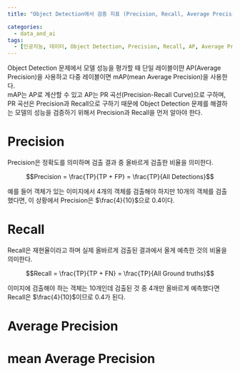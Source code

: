 ```yaml
---
title: "Object Detection에서 검증 지표 (Precision, Recall, Average Precision, mAP)"

categories:
  - data_and_ai
tags:
  - [인공지능, 데이터, Object Detection, Precision, Recall, AP, Average Precision, 검증 지표]
---
```


Object Detection 문제에서 모델 성능을 평가할 때 단일 레이블이먄 AP(Average Precision)을 사용하고 다중 레이블이면 mAP(mean Average Precision)을 사용한다.<br>
mAP는 AP로 계산할 수 있고 AP는 PR 곡선(Precision-Recall Curve)으로 구하며, PR 곡선은 Precision과 Recall으로 구하기 때문에 Object Detection 문제를 해결하는 모델의 성능을 검증하기 위해서 Precision과 Recall을 먼저 알아야 한다.<br>

# Precision

Precision은 정확도를 의미하며 검출 결과 중 올바르게 검출한 비율을 의미한다.<br>

$$Precision = \frac{TP}{TP + FP} = \frac{TP}{All Detections}$$

예를 들어 객체가 있는 이미지에서 4개의 객체를 검출해야 하지만 10개의 객체를 검출했다면, 이 상황에서 Precision은 $\frac{4}{10}$으로 0.4이다.<br>

# Recall

Recall은 재현율이라고 하며 실제 올바르게 검출된 결과에서 올게 예측한 것의 비율을 의미한다.<br>

$$Recall = \frac{TP}{TP + FN} = \frac{TP}{All Ground truths}$$

이미지에 검출해야 하는 객체는 10개인데 검출된 것 중 4개만 올바르게 예측했다면 Recall은 $\frac{4}{10}$이므로 0.4가 된다.<br>

# Average Precision



# mean Average Precision

